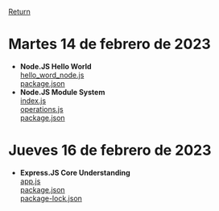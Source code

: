 [Return](https://github.com/LuisVA29/core-code-from-scratch-readme/tree/main/src/Week12)
# Martes 14 de febrero de 2023
- **Node.JS Hello World** <br>
[hello_word_node.js](Node/app.js) <br>
[package.json](Node/package.json)<br>
- **Node.JS Module System** <br>
[index.js](Node/index.js) <br>
[operations.js](Node/operations.js) <br>
[package.json](Node/package.json) <br>
# Jueves 16 de febrero de 2023
- **Express.JS Core Understanding** <br>
[app.js](Node/express.js) <br>
[package.json](Node/package.json) <br>
[package-lock.json](Node/package-lock.json) <br>
